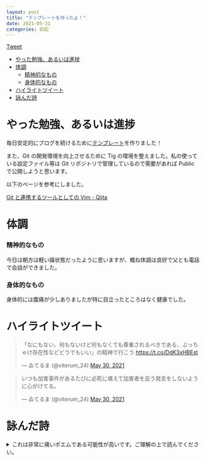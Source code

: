 ```yaml
---
layout: post
title: "テンプレートを作ったよ！"
date: 2021-05-31
categories: 日記
---
```


<a href="https://twitter.com/share?ref_src=twsrc%5Etfw" class="twitter-share-button" data-show-count="false">Tweet</a><script async src="https://platform.twitter.com/widgets.js" charset="utf-8"></script>

<!-- START doctoc generated TOC please keep comment here to allow auto update -->
<!-- DON'T EDIT THIS SECTION, INSTEAD RE-RUN doctoc TO UPDATE -->

- [やった勉強、あるいは進捗](#%E3%82%84%E3%81%A3%E3%81%9F%E5%8B%89%E5%BC%B7%E3%81%82%E3%82%8B%E3%81%84%E3%81%AF%E9%80%B2%E6%8D%97)
- [体調](#%E4%BD%93%E8%AA%BF)
  - [精神的なもの](#%E7%B2%BE%E7%A5%9E%E7%9A%84%E3%81%AA%E3%82%82%E3%81%AE)
  - [身体的なもの](#%E8%BA%AB%E4%BD%93%E7%9A%84%E3%81%AA%E3%82%82%E3%81%AE)
- [ハイライトツイート](#%E3%83%8F%E3%82%A4%E3%83%A9%E3%82%A4%E3%83%88%E3%83%84%E3%82%A4%E3%83%BC%E3%83%88)
- [詠んだ詩](#%E8%A9%A0%E3%82%93%E3%81%A0%E8%A9%A9)

<!-- END doctoc generated TOC please keep comment here to allow auto update -->

# やった勉強、あるいは進捗

毎日安定的にブログを続けるために[テンプレート](https://raw.githubusercontent.com/anosatsuk124/anosatsuk124.github.io/main/template.md)を作りました！

また、Git の開発環境を向上させるために Tig の環境を整えました。私の使っている設定ファイル等は Git リポジトリで管理しているので需要があれば Public で公開しようと思います。

以下のページを参考にしました。

[Git と連携するツールとしての Vim - Qiita](https://qiita.com/lighttiger2505/items/383e28f093b03188fc6b)

# 体調

### 精神的なもの

今日は朝方は軽い躁状態だったように思いますが、概ね体調は良好で父とも電話で会話ができました。

### 身体的なもの

身体的には腹痛が少しありましたが特に目立ったところはなく健康でした。

# ハイライトツイート

<blockquote class="twitter-tweet"><p lang="ja" dir="ltr">「なにもない、何もないけど何もなくても尊重されるべきである、ぶっちゃけ存在性などどうでもいい」の精神で行こう <a href="https://t.co/DdK3xHBEst">https://t.co/DdK3xHBEst</a></p>&mdash; ゐてるま (@viterum_24) <a href="https://twitter.com/viterum_24/status/1398961423900844037?ref_src=twsrc%5Etfw">May 30, 2021</a></blockquote> <script async src="https://platform.twitter.com/widgets.js" charset="utf-8"></script>

<blockquote class="twitter-tweet"><p lang="ja" dir="ltr">いつも加害事件があるたびに必死に堪えて加害者を庇う発言をしないように心がけてる。</p>&mdash; ゐてるま (@viterum_24) <a href="https://twitter.com/viterum_24/status/1398841492953653249?ref_src=twsrc%5Etfw">May 30, 2021</a></blockquote> <script async src="https://platform.twitter.com/widgets.js" charset="utf-8"></script>

# 詠んだ詩

<details>
<summary>これは非常に痛いポエムである可能性が高いです。ご理解の上で読んでください。</summary>

<blockquote>
<blockquote>
<p></p>
<p>あなたのはじめと、あなたのおわりを。</p>
<p>わたしのはじめと、わたしのおわりを。</p>
<p>ともにあるように、ともにおわろうと。</p>
<p>わたしらだけで世のおわりをみようね。</p>
<p>わたししかしらぬ、ものはないように。</p>
<p>あなたしかしらぬ、ものもないように。</p>
<p>わたしらしかしらぬ、ものをみようね。</p>
</blockquote>
<p>2021-05-31-00:31 あの</p>
</blockquote>

</details>
<script src="https://utteranc.es/client.js"
        repo="anosatsuk124/anosatsuk124.github.io"
        issue-term="title"
        theme="github-light"
        crossorigin="anonymous"
        async>
</script>
